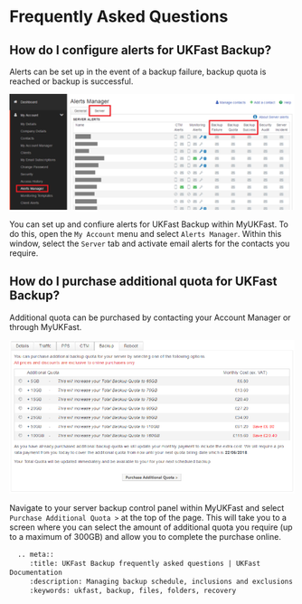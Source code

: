 # Frequently Asked Questions

## How do I configure alerts for UKFast Backup?
Alerts can be set up in the event of a backup failure, backup quota is reached or backup is successful.

![connect](files/faq_1.png)

You can set up and confiure alerts for UKFast Backup within MyUKFast. To do this, open the `My Account` menu and select `Alerts Manager`. Within this window, select the `Server` tab and activate email alerts for the contacts you require.

## How do I purchase additional quota for UKFast Backup?

Additional quota can be purchased by contacting your Account Manager or through MyUKFast.

![connect](files/faq_2.png)

Navigate to your server backup control panel within MyUKFast and select `Purchase Additional Quota >` at the top of the page. This will take you to a screen where you can select the amount of additional quota you require (up to a maximum of 300GB) and allow you to complete the purchase online.

```eval_rst
  .. meta::
     :title: UKFast Backup frequently asked questions | UKFast Documentation
     :description: Managing backup schedule, inclusions and exclusions
     :keywords: ukfast, backup, files, folders, recovery
```
